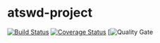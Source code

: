 # atswd-project

[![Build Status](https://travis-ci.org/MMirelli/atswd-project.svg?branch=master)](https://travis-ci.org/MMirelli/atshttps://travis-ci.org/profile/MMirelliwd-project) [![Coverage Status](https://coveralls.io/repos/github/MMirelli/atswd-project/badge.svg?branch=master)](https://coveralls.io/github/MMirelli/atswd-project?branch=master) [![Quality Gate](https://sonarcloud.io/api/project_badges/measure?project=it.fi.mirelli%3Astudent-project&metric=alert_status)
